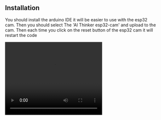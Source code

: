 ## Installation

You should install the arduino IDE it will be easier to use with the esp32 cam. Then you should select The 'AI Thinker esp32-cam' and upload to the cam. Then each time you click on the reset button of the esp32 cam it will restart the code

<video width="320" height="240" controls>
  <source src="esp32.mp4" type="video/mp4">
</video>